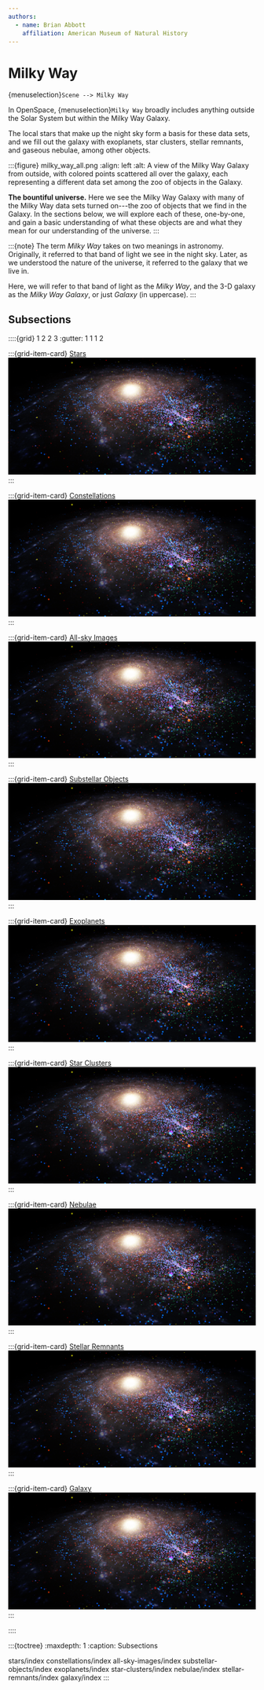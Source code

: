 ```yaml
---
authors:
  - name: Brian Abbott
    affiliation: American Museum of Natural History
---
```



# Milky Way

{menuselection}`Scene --> Milky Way`


In OpenSpace, {menuselection}`Milky Way` broadly includes anything outside the Solar System but within the Milky Way Galaxy.

The local stars that make up the night sky form a basis for these data sets, and we fill out the galaxy with exoplanets, star clusters, stellar remnants, and gaseous nebulae, among other objects.

:::{figure} milky_way_all.png
:align: left
:alt: A view of the Milky Way Galaxy from outside, with colored points scattered all over the galaxy, each representing a different data set among the zoo of objects in the Galaxy.

**The bountiful universe.** Here we see the Milky Way Galaxy with many of the Milky Way data sets turned on---the zoo of objects that we find in the Galaxy. In the sections below, we will explore each of these, one-by-one, and gain a basic understanding of what these objects are and what they mean for our understanding of the universe.
:::


:::{note}
The term _Milky Way_ takes on two meanings in astronomy. Originally, it referred to that band of light we see in the night sky. Later, as we understood the nature of the universe, it referred to the galaxy that we live in. 

Here, we will refer to that band of light as the _Milky Way_, and the 3-D galaxy as the _Milky Way Galaxy_, or just _Galaxy_ (in uppercase).
:::


## Subsections

::::{grid} 1 2 2 3
:gutter: 1 1 1 2

:::{grid-item-card} [Stars](./stars/index)
![Stars](./milky_way_all.png)
:::

:::{grid-item-card} [Constellations](./constellations/index)
![Constellations](./milky_way_all.png)
:::

:::{grid-item-card} [All-sky Images](./all-sky-images/index)
![All-sky Images](./milky_way_all.png)
:::

:::{grid-item-card} [Substellar Objects](./substellar-objects/index)
![Substellar Objects](./milky_way_all.png)
:::

:::{grid-item-card} [Exoplanets](./exoplanets/index)
![Exoplanets](./milky_way_all.png)
:::

:::{grid-item-card} [Star Clusters](./star-clusters/index)
![Star Clusters](./milky_way_all.png)
:::

:::{grid-item-card} [Nebulae](./nebulae/index)
![Nebulae](./milky_way_all.png)
:::

:::{grid-item-card} [Stellar Remnants](./stellar-remnants/index)
![Stellar Remnants](./milky_way_all.png)
:::

:::{grid-item-card} [Galaxy](./galaxy/index)
![Galaxy](./milky_way_all.png)
:::

::::

:::{toctree}
:maxdepth: 1
:caption: Subsections

stars/index
constellations/index
all-sky-images/index
substellar-objects/index
exoplanets/index
star-clusters/index
nebulae/index
stellar-remnants/index
galaxy/index
:::

